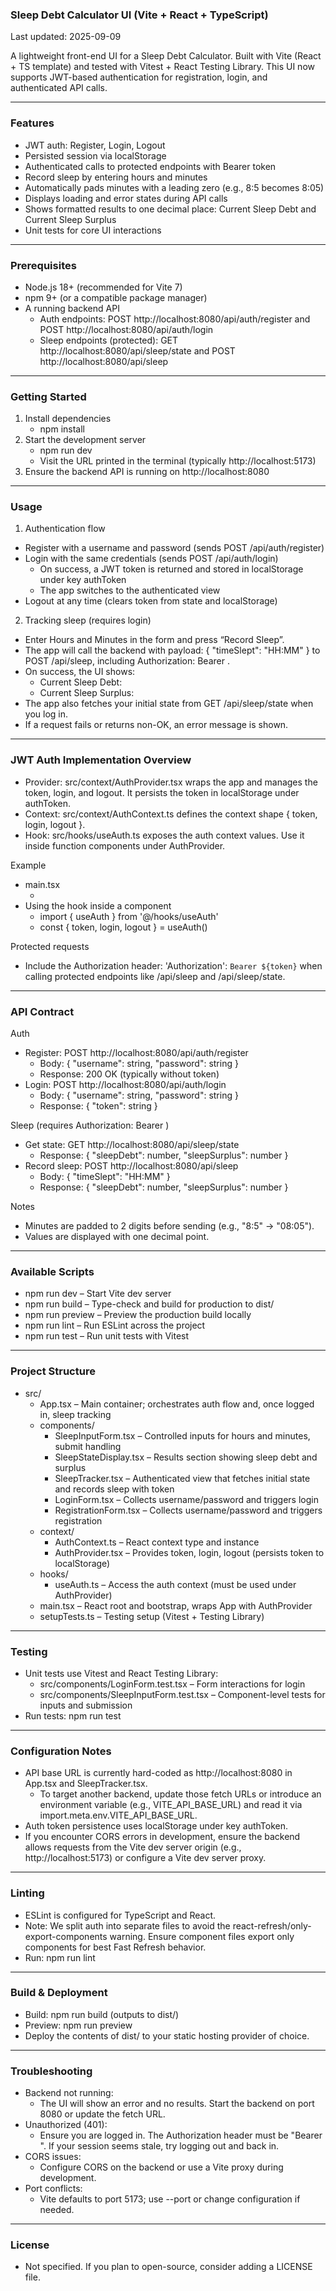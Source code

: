 ### Sleep Debt Calculator UI (Vite + React + TypeScript)

Last updated: 2025-09-09

A lightweight front-end UI for a Sleep Debt Calculator. Built with Vite (React + TS template) and tested with Vitest + React Testing Library. This UI now supports JWT-based authentication for registration, login, and authenticated API calls.

---

### Features
- JWT auth: Register, Login, Logout
- Persisted session via localStorage
- Authenticated calls to protected endpoints with Bearer token
- Record sleep by entering hours and minutes
- Automatically pads minutes with a leading zero (e.g., 8:5 becomes 8:05)
- Displays loading and error states during API calls
- Shows formatted results to one decimal place: Current Sleep Debt and Current Sleep Surplus
- Unit tests for core UI interactions

---

### Prerequisites
- Node.js 18+ (recommended for Vite 7)
- npm 9+ (or a compatible package manager)
- A running backend API
  - Auth endpoints: POST http://localhost:8080/api/auth/register and POST http://localhost:8080/api/auth/login
  - Sleep endpoints (protected): GET http://localhost:8080/api/sleep/state and POST http://localhost:8080/api/sleep

---

### Getting Started
1. Install dependencies
    - npm install
2. Start the development server
    - npm run dev
    - Visit the URL printed in the terminal (typically http://localhost:5173)
3. Ensure the backend API is running on http://localhost:8080

---

### Usage
1) Authentication flow
- Register with a username and password (sends POST /api/auth/register)
- Login with the same credentials (sends POST /api/auth/login)
  - On success, a JWT token is returned and stored in localStorage under key authToken
  - The app switches to the authenticated view
- Logout at any time (clears token from state and localStorage)

2) Tracking sleep (requires login)
- Enter Hours and Minutes in the form and press “Record Sleep”.
- The app will call the backend with payload: { "timeSlept": "HH:MM" } to POST /api/sleep,
  including Authorization: Bearer <token>.
- On success, the UI shows:
    - Current Sleep Debt: <value>
    - Current Sleep Surplus: <value>
- The app also fetches your initial state from GET /api/sleep/state when you log in.
- If a request fails or returns non-OK, an error message is shown.

---

### JWT Auth Implementation Overview
- Provider: src/context/AuthProvider.tsx wraps the app and manages the token, login, and logout. It persists the token in localStorage under authToken.
- Context: src/context/AuthContext.ts defines the context shape { token, login, logout }.
- Hook: src/hooks/useAuth.ts exposes the auth context values. Use it inside function components under AuthProvider.

Example
- main.tsx
  - <AuthProvider>
      <App />
    </AuthProvider>
- Using the hook inside a component
  - import { useAuth } from '@/hooks/useAuth'
  - const { token, login, logout } = useAuth()

Protected requests
- Include the Authorization header: 'Authorization': `Bearer ${token}` when calling protected endpoints like /api/sleep and /api/sleep/state.

---

### API Contract
Auth
- Register: POST http://localhost:8080/api/auth/register
  - Body: { "username": string, "password": string }
  - Response: 200 OK (typically without token)
- Login: POST http://localhost:8080/api/auth/login
  - Body: { "username": string, "password": string }
  - Response: { "token": string }

Sleep (requires Authorization: Bearer <token>)
- Get state: GET http://localhost:8080/api/sleep/state
  - Response: { "sleepDebt": number, "sleepSurplus": number }
- Record sleep: POST http://localhost:8080/api/sleep
  - Body: { "timeSlept": "HH:MM" }
  - Response: { "sleepDebt": number, "sleepSurplus": number }

Notes
- Minutes are padded to 2 digits before sending (e.g., "8:5" -> "08:05").
- Values are displayed with one decimal point.

---

### Available Scripts
- npm run dev – Start Vite dev server
- npm run build – Type-check and build for production to dist/
- npm run preview – Preview the production build locally
- npm run lint – Run ESLint across the project
- npm run test – Run unit tests with Vitest

---

### Project Structure
- src/
    - App.tsx – Main container; orchestrates auth flow and, once logged in, sleep tracking
    - components/
        - SleepInputForm.tsx – Controlled inputs for hours and minutes, submit handling
        - SleepStateDisplay.tsx – Results section showing sleep debt and surplus
        - SleepTracker.tsx – Authenticated view that fetches initial state and records sleep with token
        - LoginForm.tsx – Collects username/password and triggers login
        - RegistrationForm.tsx – Collects username/password and triggers registration
    - context/
        - AuthContext.ts – React context type and instance
        - AuthProvider.tsx – Provides token, login, logout (persists token to localStorage)
    - hooks/
        - useAuth.ts – Access the auth context (must be used under AuthProvider)
    - main.tsx – React root and bootstrap, wraps App with AuthProvider
    - setupTests.ts – Testing setup (Vitest + Testing Library)

---

### Testing
- Unit tests use Vitest and React Testing Library:
    - src/components/LoginForm.test.tsx – Form interactions for login
    - src/components/SleepInputForm.test.tsx – Component-level tests for inputs and submission
- Run tests: npm run test

---

### Configuration Notes
- API base URL is currently hard-coded as http://localhost:8080 in App.tsx and SleepTracker.tsx.
    - To target another backend, update those fetch URLs or introduce an environment variable (e.g., VITE_API_BASE_URL) and read it via import.meta.env.VITE_API_BASE_URL.
- Auth token persistence uses localStorage under key authToken.
- If you encounter CORS errors in development, ensure the backend allows requests from the Vite dev server origin (e.g., http://localhost:5173) or configure a Vite dev server proxy.

---

### Linting
- ESLint is configured for TypeScript and React.
- Note: We split auth into separate files to avoid the react-refresh/only-export-components warning. Ensure component files export only components for best Fast Refresh behavior.
- Run: npm run lint

---

### Build & Deployment
- Build: npm run build (outputs to dist/)
- Preview: npm run preview
- Deploy the contents of dist/ to your static hosting provider of choice.

---

### Troubleshooting
- Backend not running:
    - The UI will show an error and no results. Start the backend on port 8080 or update the fetch URL.
- Unauthorized (401):
    - Ensure you are logged in. The Authorization header must be "Bearer <token>". If your session seems stale, try logging out and back in.
- CORS issues:
    - Configure CORS on the backend or use a Vite proxy during development.
- Port conflicts:
    - Vite defaults to port 5173; use --port or change configuration if needed.

---

### License
- Not specified. If you plan to open-source, consider adding a LICENSE file.
